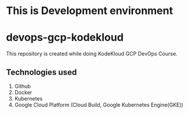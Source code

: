 # This is Development environment
# devops-gcp-kodekloud
This repository is created while doing KodeKloud GCP DevOps Course.

## Technologies used
1. Github 
2. Docker
3. Kubernetes
4. Google Cloud Platform (Cloud Build, Google Kubernetes Engine(GKE))